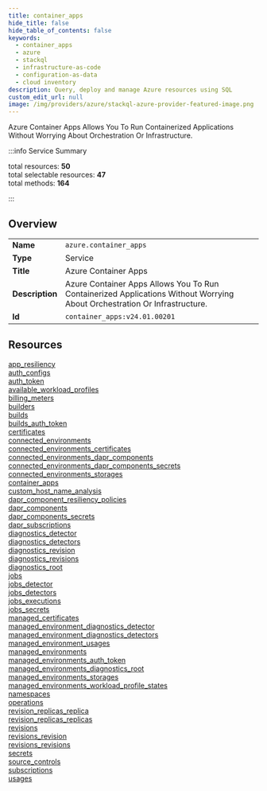 ```yaml
---
title: container_apps
hide_title: false
hide_table_of_contents: false
keywords:
  - container_apps
  - azure
  - stackql
  - infrastructure-as-code
  - configuration-as-data
  - cloud inventory
description: Query, deploy and manage Azure resources using SQL
custom_edit_url: null
image: /img/providers/azure/stackql-azure-provider-featured-image.png
---
```

Azure Container Apps Allows You To Run Containerized Applications Without Worrying About Orchestration Or Infrastructure.  
    
:::info Service Summary

<div class="row">
<div class="providerDocColumn">
<span>total resources:&nbsp;<b>50</b></span><br />
<span>total selectable resources:&nbsp;<b>47</b></span><br />
<span>total methods:&nbsp;<b>164</b></span><br />
</div>
</div>

:::

## Overview
<table><tbody>
<tr><td><b>Name</b></td><td><code>azure.container_apps</code></td></tr>
<tr><td><b>Type</b></td><td>Service</td></tr>
<tr><td><b>Title</b></td><td>Azure Container Apps</td></tr>
<tr><td><b>Description</b></td><td>Azure Container Apps Allows You To Run Containerized Applications Without Worrying About Orchestration Or Infrastructure.</td></tr>
<tr><td><b>Id</b></td><td><code>container_apps:v24.01.00201</code></td></tr>
</tbody></table>

## Resources
<div class="row">
<div class="providerDocColumn">
<a href="/providers/azure/container_apps/app_resiliency/">app_resiliency</a><br />
<a href="/providers/azure/container_apps/auth_configs/">auth_configs</a><br />
<a href="/providers/azure/container_apps/auth_token/">auth_token</a><br />
<a href="/providers/azure/container_apps/available_workload_profiles/">available_workload_profiles</a><br />
<a href="/providers/azure/container_apps/billing_meters/">billing_meters</a><br />
<a href="/providers/azure/container_apps/builders/">builders</a><br />
<a href="/providers/azure/container_apps/builds/">builds</a><br />
<a href="/providers/azure/container_apps/builds_auth_token/">builds_auth_token</a><br />
<a href="/providers/azure/container_apps/certificates/">certificates</a><br />
<a href="/providers/azure/container_apps/connected_environments/">connected_environments</a><br />
<a href="/providers/azure/container_apps/connected_environments_certificates/">connected_environments_certificates</a><br />
<a href="/providers/azure/container_apps/connected_environments_dapr_components/">connected_environments_dapr_components</a><br />
<a href="/providers/azure/container_apps/connected_environments_dapr_components_secrets/">connected_environments_dapr_components_secrets</a><br />
<a href="/providers/azure/container_apps/connected_environments_storages/">connected_environments_storages</a><br />
<a href="/providers/azure/container_apps/container_apps/">container_apps</a><br />
<a href="/providers/azure/container_apps/custom_host_name_analysis/">custom_host_name_analysis</a><br />
<a href="/providers/azure/container_apps/dapr_component_resiliency_policies/">dapr_component_resiliency_policies</a><br />
<a href="/providers/azure/container_apps/dapr_components/">dapr_components</a><br />
<a href="/providers/azure/container_apps/dapr_components_secrets/">dapr_components_secrets</a><br />
<a href="/providers/azure/container_apps/dapr_subscriptions/">dapr_subscriptions</a><br />
<a href="/providers/azure/container_apps/diagnostics_detector/">diagnostics_detector</a><br />
<a href="/providers/azure/container_apps/diagnostics_detectors/">diagnostics_detectors</a><br />
<a href="/providers/azure/container_apps/diagnostics_revision/">diagnostics_revision</a><br />
<a href="/providers/azure/container_apps/diagnostics_revisions/">diagnostics_revisions</a><br />
<a href="/providers/azure/container_apps/diagnostics_root/">diagnostics_root</a><br />
</div>
<div class="providerDocColumn">
<a href="/providers/azure/container_apps/jobs/">jobs</a><br />
<a href="/providers/azure/container_apps/jobs_detector/">jobs_detector</a><br />
<a href="/providers/azure/container_apps/jobs_detectors/">jobs_detectors</a><br />
<a href="/providers/azure/container_apps/jobs_executions/">jobs_executions</a><br />
<a href="/providers/azure/container_apps/jobs_secrets/">jobs_secrets</a><br />
<a href="/providers/azure/container_apps/managed_certificates/">managed_certificates</a><br />
<a href="/providers/azure/container_apps/managed_environment_diagnostics_detector/">managed_environment_diagnostics_detector</a><br />
<a href="/providers/azure/container_apps/managed_environment_diagnostics_detectors/">managed_environment_diagnostics_detectors</a><br />
<a href="/providers/azure/container_apps/managed_environment_usages/">managed_environment_usages</a><br />
<a href="/providers/azure/container_apps/managed_environments/">managed_environments</a><br />
<a href="/providers/azure/container_apps/managed_environments_auth_token/">managed_environments_auth_token</a><br />
<a href="/providers/azure/container_apps/managed_environments_diagnostics_root/">managed_environments_diagnostics_root</a><br />
<a href="/providers/azure/container_apps/managed_environments_storages/">managed_environments_storages</a><br />
<a href="/providers/azure/container_apps/managed_environments_workload_profile_states/">managed_environments_workload_profile_states</a><br />
<a href="/providers/azure/container_apps/namespaces/">namespaces</a><br />
<a href="/providers/azure/container_apps/operations/">operations</a><br />
<a href="/providers/azure/container_apps/revision_replicas_replica/">revision_replicas_replica</a><br />
<a href="/providers/azure/container_apps/revision_replicas_replicas/">revision_replicas_replicas</a><br />
<a href="/providers/azure/container_apps/revisions/">revisions</a><br />
<a href="/providers/azure/container_apps/revisions_revision/">revisions_revision</a><br />
<a href="/providers/azure/container_apps/revisions_revisions/">revisions_revisions</a><br />
<a href="/providers/azure/container_apps/secrets/">secrets</a><br />
<a href="/providers/azure/container_apps/source_controls/">source_controls</a><br />
<a href="/providers/azure/container_apps/subscriptions/">subscriptions</a><br />
<a href="/providers/azure/container_apps/usages/">usages</a><br />
</div>
</div>

